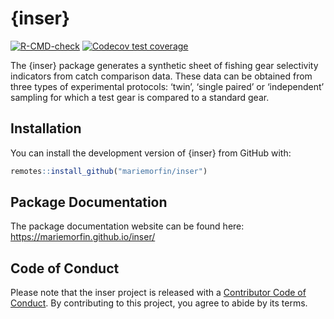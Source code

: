 
<!-- README.md is generated from README.Rmd. Please edit that file -->

# {inser}

<!-- badges: start -->

[![R-CMD-check](https://github.com/mariemorfin/inser/actions/workflows/R-CMD-check.yaml/badge.svg)](https://github.com/mariemorfin/inser/actions/workflows/R-CMD-check.yaml)
[![Codecov test
coverage](https://codecov.io/gh/mariemorfin/inser/branch/main/graph/badge.svg)](https://app.codecov.io/gh/mariemorfin/inser?branch=main)
<!-- badges: end -->

The {inser} package generates a synthetic sheet of fishing gear
selectivity indicators from catch comparison data. These data can be
obtained from three types of experimental protocols: ‘twin’, ‘single
paired’ or ‘independent’ sampling for which a test gear is compared to a
standard gear.

## Installation

You can install the development version of {inser} from GitHub with:

``` r
remotes::install_github("mariemorfin/inser")
```

## Package Documentation

The package documentation website can be found here:
<https://mariemorfin.github.io/inser/>

## Code of Conduct

Please note that the inser project is released with a [Contributor Code
of Conduct](https://thinkr-open.github.io/inser/CODE_OF_CONDUCT.html).
By contributing to this project, you agree to abide by its terms.
